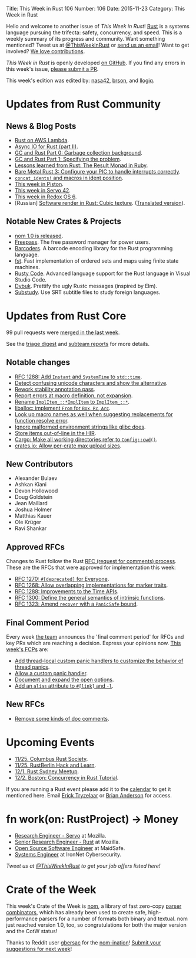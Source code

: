 Title: This Week in Rust 106
Number: 106
Date: 2015-11-23
Category: This Week in Rust

Hello and welcome to another issue of *This Week in Rust*!
[Rust](http://rust-lang.org) is a systems language pursuing the trifecta:
safety, concurrency, and speed. This is a weekly summary of its progress and
community. Want something mentioned? Tweet us at [@ThisWeekInRust](https://twitter.com/ThisWeekInRust) or [send us an
email](mailto:corey@octayn.net?subject=This%20Week%20in%20Rust%20Suggestion)!
Want to get involved? [We love
contributions](https://github.com/rust-lang/rust/blob/master/CONTRIBUTING.md).

*This Week in Rust* is openly developed [on GitHub](https://github.com/cmr/this-week-in-rust).
If you find any errors in this week's issue, [please submit a PR](https://github.com/cmr/this-week-in-rust/pulls).

This week's edition was edited by: [nasa42](https://github.com/nasa42), [brson](https://github.com/brson), and [llogiq](https://github.com/llogiq).


# Updates from Rust Community

## News & Blog Posts

* [Rust on AWS Lambda](http://julienblanchard.com/2015/rust-on-aws-lambda/).
* [Async IO for Rust (part II)](https://medium.com/@paulcolomiets/async-io-for-rust-part-ii-33b9a7274e67).
* [GC and Rust Part 0: Garbage collection background](http://blog.pnkfx.org/blog/2015/10/27/gc-and-rust-part-0-how-does-gc-work/).
* [GC and Rust Part 1: Specifying the problem](http://blog.pnkfx.org/blog/2015/11/10/gc-and-rust-part-1-specing-the-problem/).
* [Lessons learned from Rust: The Result Monad in Ruby](http://www.codethatgrows.com/lessons-learned-from-rust-the-result-monad/).
* [Bare Metal Rust 3: Configure your PIC to handle interrupts correctly](http://www.randomhacks.net/2015/11/16/bare-metal-rust-configure-your-pic-interrupts/).
* [`concat_idents!` and macros in ident position](http://ncameron.org/blog/untitledconcat_idents-and-macros-in-ident-position/).
* [This week in Piston](http://blog.piston.rs/2015/11/17/what-is-happening/).
* [This week in Servo 42](http://blog.servo.org/2015/11/16/twis-42/).
* [This week in Redox OS 6](http://www.redox-os.org/news/this-week-in-redox-6/).
* [Russian] [Software render in Rust: Cubic texture](http://reangdblog.blogspot.com/2015/11/software-render-rust.html). ([Translated version](https://translate.google.com/translate?u=http://reangdblog.blogspot.com/2015/11/software-render-rust.html)).

## Notable New Crates & Projects

* [nom 1.0 is released](https://www.clever-cloud.com/blog/engineering/2015/11/16/nom-1-0/).
* [Freepass](https://github.com/myfreeweb/freepass). The free password manager for power users.
* [Barcoders](https://github.com/buntine/barcoders). A barcode encoding library for the Rust programming language.
* [fst](https://github.com/BurntSushi/fst). Fast implementation of ordered sets and maps using finite state machines.
* [Rusty Code](https://github.com/saviorisdead/RustyCode). Advanced language support for the Rust language in Visual Studio Code.
* [Dybuk](https://github.com/Ticki/dybuk). Prettify the ugly Rustc messages (inspired by Elm).
* [Substudy](https://github.com/emk/substudy). Use SRT subtitle files to study foreign languages.

# Updates from Rust Core

99 pull requests were [merged in the last week][merged].

[merged]: https://github.com/issues?q=is%3Apr+org%3Arust-lang+is%3Amerged+merged%3A2015-11-16..2015-11-23

See the [triage digest][triage] and [subteam reports][subteam] for more details.

[triage]: https://internals.rust-lang.org/t/triage-digest-wed-nov-18-2015/2916
[subteam]: https://internals.rust-lang.org/t/subteam-reports-2015-11-16/2910

## Notable changes

* [RFC 1288: Add `Instant` and `SystemTime` to `std::time`](https://github.com/rust-lang/rust/pull/29894).
* [Detect confusing unicode characters and show the alternative](https://github.com/rust-lang/rust/pull/29837).
* [Rework stability annotation pass](https://github.com/rust-lang/rust/pull/29083).
* [Report errors at macro definition, not expansion](https://github.com/rust-lang/rust/pull/29828).
* [Rename `ImplItem_::*ImplItem` to `ImplItem_::*`](https://github.com/rust-lang/rust/pull/29766).
* [liballoc: implement `From` for `Box`, `Rc`, `Arc`](https://github.com/rust-lang/rust/pull/29580).
* [Look up macro names as well when suggesting replacements for function resolve error](https://github.com/rust-lang/rust/pull/29968).
* [Ignore malformed environment strings like glibc does](https://github.com/rust-lang/rust/pull/29297).
* [Store items out-of-line in the HIR](https://github.com/rust-lang/rust/pull/29903).
* [Cargo: Make all working directories refer to `Config::cwd()`](https://github.com/rust-lang/cargo/pull/2058).
* [crates.io: Allow per-crate max upload sizes](https://github.com/rust-lang/crates.io/pull/218).

## New Contributors

* Alexander Bulaev
* Ashkan Kiani
* Devon Hollowood
* Doug Goldstein
* Jean Maillard
* Joshua Holmer
* Matthias Kauer
* Ole Krüger
* Ravi Shankar

## Approved RFCs

Changes to Rust follow the Rust [RFC (request for comments)
process](https://github.com/rust-lang/rfcs#rust-rfcs). These
are the RFCs that were approved for implementation this week:

* [RFC 1270: `#[deprecated]` for Everyone](https://github.com/rust-lang/rfcs/pull/1270).
* [RFC 1268: Allow overlapping implementations for marker traits](https://github.com/rust-lang/rfcs/pull/1268).
* [RFC 1288: Improvements to the Time APIs](https://github.com/rust-lang/rfcs/pull/1288).
* [RFC 1300: Define the general semantics of intrinsic functions](https://github.com/rust-lang/rfcs/pull/1300).
* [RFC 1323: Amend `recover` with a `PanicSafe` bound](https://github.com/rust-lang/rfcs/pull/1323).

## Final Comment Period

Every week [the team](https://rust-lang.org/team.html) announces the
'final comment period' for RFCs and key PRs which are reaching a
decision. Express your opinions now. [This week's FCPs][fcp] are:

[fcp]: https://github.com/issues?utf8=%E2%9C%93&q=is%3Apr+org%3Arust-lang+label%3Afinal-comment-period+is%3Aopen

* [Add thread-local custom panic handlers to customize the behavior of thread panics](https://github.com/rust-lang/rfcs/pull/1100).
* [Allow a custom panic handler](https://github.com/rust-lang/rfcs/pull/1328).
* [Document and expand the open options](https://github.com/rust-lang/rfcs/pull/1252).
* [Add an `alias` attribute to `#[link]` and `-l`](https://github.com/rust-lang/rfcs/pull/1296).

## New RFCs

* [Remove some kinds of doc comments](https://github.com/rust-lang/rfcs/pull/1373).

# Upcoming Events

* [11/25. Columbus Rust Society](http://www.meetup.com/columbus-rs/).
* [11/25. RustBerlin Hack and Learn](http://www.meetup.com/Rust-Berlin/).
* [12/1. Rust Sydney Meetup](http://www.meetup.com/Rust-Sydney/events/226832397/).
* [12/2. Boston: Concurrency in Rust Tutorial](http://www.meetup.com/Boston-Rust-Meetup-25317522aNpHwZdw/events/226759437/).

If you are running a Rust event please add it to the [calendar] to get
it mentioned here. Email [Erick Tryzelaar][erickt] or [Brian
Anderson][brson] for access.

[calendar]: https://www.google.com/calendar/embed?src=apd9vmbc22egenmtu5l6c5jbfc%40group.calendar.google.com
[erickt]: mailto:erick.tryzelaar@gmail.com
[brson]: mailto:banderson@mozilla.com

# fn work(on: RustProject) -> Money

* [Research Engineer - Servo](https://careers.mozilla.org/en-US/position/ozy21fwU) at Mozilla.
* [Senior Research Engineer - Rust](https://careers.mozilla.org/en-US/position/o0H41fww) at Mozilla.
* [Open Source Software Engineer](http://maidsafe.net/careers) at MaidSafe.
* [Systems Engineer](https://twitter.com/jarrednicholls/status/664446704410861568) at IronNet Cybersecurity.

*Tweet us at [@ThisWeekInRust](https://twitter.com/ThisWeekInRust) to get your job offers listed here!*

# Crate of the Week

This week's Crate of the Week is [nom](https://crates.io/crates/nom), a library of fast zero-copy [parser combinators](https://en.wikipedia.org/wiki/Parser_combinator), which has already been used to create safe, high-performance parsers for a number of formats both binary and textual. nom just reached version 1.0, too, so congratulations for both the major version and the CotW status!

Thanks to Reddit user [gbersac](https://www.reddit.com/user/gbersac) for the [nom-ination](https://www.reddit.com/r/rust/comments/3t10f3/nom_just_reached_10_cleaner_parsers_more_generic/cx2or2m)! [Submit your suggestions for next week][submit_crate]!

[submit_crate]: https://users.rust-lang.org/t/crate-of-the-week/2704
